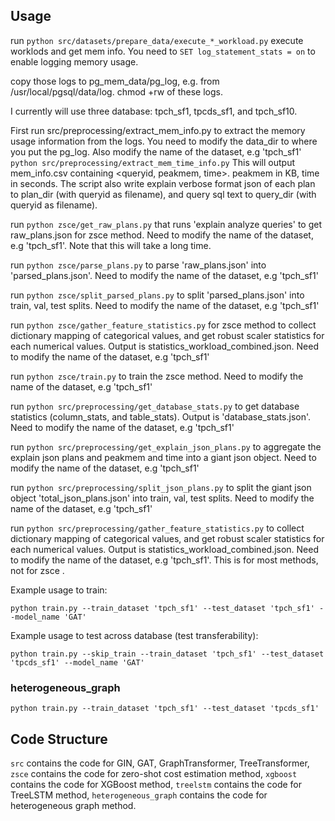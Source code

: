 ## Usage

run `python src/datasets/prepare_data/execute_*_workload.py` execute worklods and get mem info.
You need to `SET log_statement_stats = on` to enable logging memory usage.

copy those logs to pg_mem_data/pg_log, e.g. from /usr/local/pgsql/data/log.
chmod +rw of these logs.

I currently will use three database: tpch_sf1, tpcds_sf1, and tpch_sf10.


First run src/preprocessing/extract_mem_info.py to extract the memory usage information from the logs. 
You need to modify the data_dir to where you put the pg_log. Also modify the name of the dataset, e.g 'tpch_sf1'
`python src/preprocessing/extract_mem_time_info.py`
This will output mem_info.csv containing <queryid, peakmem, time>. 
peakmem in KB, time in seconds.
The script also write explain verbose format json of each plan to plan_dir (with queryid as filename),
and query sql text to query_dir (with queryid as filename).

<!-- run `python zsce/get_raw_plans.py` which will create new_mem_info.csv containing <queryid, peakmem> but there are fewer rows, because only the queries that succeed executing are included (timeout queries are excluded). This is to ensure all methods have the same train set, val set, and test set. -->

run `python zsce/get_raw_plans.py` that runs 'explain analyze queries' to get raw_plans.json for zsce method. Need to modify the name of the dataset, e.g 'tpch_sf1'.   Note that this will take a long time.

run `python zsce/parse_plans.py` to parse 'raw_plans.json' into 'parsed_plans.json'. Need to modify the name of the dataset, e.g 'tpch_sf1'

run `python zsce/split_parsed_plans.py` to split 'parsed_plans.json' into train, val, test splits. Need to modify the name of the dataset, e.g 'tpch_sf1'

run `python zsce/gather_feature_statistics.py` for zsce method to collect dictionary mapping of categorical values, and get robust scaler statistics for each numerical values. Output is statistics_workload_combined.json. Need to modify the name of the dataset, e.g 'tpch_sf1'

<!-- run `python src/datasets/prepare_data/gather_feature_statistics.py` to collect dictionary mapping of categorical values, and get robust scaler statistics for each numerical values. Output is statistics_workload_combined.json. Need to modify the name of the dataset, e.g 'tpch_sf1'. This is for most methods, not for zsce -->

run `python zsce/train.py` to train the zsce method. Need to modify the name of the dataset, e.g 'tpch_sf1'

run `python src/preprocessing/get_database_stats.py` to get database statistics (column_stats, and table_stats). Output is 'database_stats.json'. Need to modify the name of the dataset, e.g 'tpch_sf1'

run `python src/preprocessing/get_explain_json_plans.py` to aggregate the explain json plans and peakmem and time into a giant json object. Need to modify the name of the dataset, e.g 'tpch_sf1'

run `python src/preprocessing/split_json_plans.py` to split the giant json object 'total_json_plans.json' into train, val, test splits. Need to modify the name of the dataset, e.g 'tpch_sf1'

run `python src/preprocessing/gather_feature_statistics.py` to collect dictionary mapping of categorical values, and get robust scaler statistics for each numerical values. Output is statistics_workload_combined.json. Need to modify the name of the dataset, e.g 'tpch_sf1'. This is for most methods, not for zsce .

Example usage to train:
```
python train.py --train_dataset 'tpch_sf1' --test_dataset 'tpch_sf1' --model_name 'GAT'
```

Example usage to test across database (test transferability):
```
python train.py --skip_train --train_dataset 'tpch_sf1' --test_dataset 'tpcds_sf1' --model_name 'GAT'
```

### heterogeneous_graph
<!-- When you update plan_to_graph code, do not forget to `rm -rf data`, because the graph datset is cached in `data` directory. -->
`python train.py --train_dataset 'tpch_sf1' --test_dataset 'tpcds_sf1'`


## Code Structure

`src` contains the code for GIN, GAT, GraphTransformer, TreeTransformer, `zsce` contains the code for zero-shot cost estimation method, `xgboost` contains the code for XGBoost method, `treelstm` contains the code for TreeLSTM method, `heterogeneous_graph` contains the code for heterogeneous graph method.